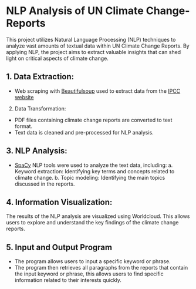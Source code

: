 # NLP Analysis of UN Climate Change-Reports
This project utilizes Natural Language Processing (NLP) techniques to analyze vast amounts of textual data within UN Climate Change Reports. By applying NLP, the project aims to extract valuable insights that can shed light on critical aspects of climate change.

## 1. Data Extraction:

* Web scraping with [Beautifulsoup](https://beautiful-soup-4.readthedocs.io/en/latest/) used to extract data from the [IPCC website](https://www.ipcc.ch/report/ar6/wg2/)

2. Data Transformation:

* PDF files containing climate change reports are converted to text format.
* Text data is cleaned and pre-processed for NLP analysis.

## 3. NLP Analysis:

* [SpaCy](https://spacy.io/usage) NLP tools were used to analyze the text data, including:
    a. Keyword extraction: Identifying key terms and concepts related to climate change.
    b. Topic modeling: Identifying the main topics discussed in the reports.

## 4. Information Visualization:

The results of the NLP analysis are visualized using Worldcloud. This allows users to explore and understand the key findings of the climate change reports.

## 5. Input and Output Program

* The program allows users to input a specific keyword or phrase.
* The program then retrieves all paragraphs from the reports that contain the input keyword or phrase, this allows users to find specific information related to their interests quickly.
